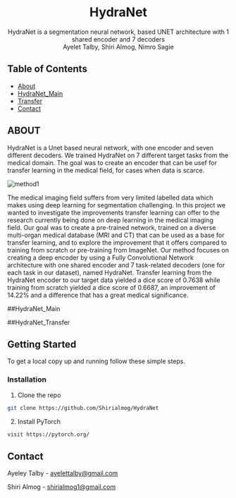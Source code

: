 

<p align="center">

  <h1 align="center">HydraNet</h1>

  <p align="center">
    HydraNet is a segmentation neural network, 
    based UNET architecture with 1 shared encoder and 7 decoders
    <br />
    Ayelet Talby,  Shiri Almog, Nimro Sagie
   
  </p>




<!-- TABLE OF CONTENTS -->
## Table of Contents

* [About](#ABOUT)
* [HydraNet_Main](#built-with)
* [Transfer](#built-with)
* [Contact](#contact)

<!-- ABOUT  -->
## ABOUT
HydraNet is a Unet based neural network, with one encoder and seven different decoders.
We trained HydraNet on 7 different target tasks from the medical domain. The goal was 
to create an encoder that can be usef for transfer learning in the medical field, 
for cases when data is scarce.

![method1](HN_logic.PNG)


The medical imaging field suffers from very limited labelled data which makes using 
deep learning for segmentation challenging. In this project we wanted to investigate the 
improvements transfer learning can offer to the research currently being done on 
deep learning in the medical imaging field. Our goal was to create a pre-trained 
network, trained on a diverse multi-organ medical database (MRI and CT) that can 
be used as a base for transfer learning, and to explore the improvement that it 
offers compared to training from scratch or pre-training from ImageNet. 
Our method focuses on creating a deep encoder by using a Fully Convolutional 
Network architecture with one shared encoder and 7 task-related decoders 
(one for each task in our dataset), named HydraNet. Transfer learning from 
the HydraNet encoder to our target data yielded a dice score of 0.7638 while 
training from scratch yielded a dice score of 0.6687, an improvement of 14.22% 
and a difference that has a great medical significance.


##HydraNet_Main

##HydraNet_Transfer



<!-- GETTING STARTED -->
## Getting Started

To get a local copy up and running follow these simple steps.


### Installation
 
1. Clone the repo
```sh
git clone https://github.com/Shirialmog/HydraNet
```
2. Install PyTorch
```sh
visit https://pytorch.org/
```


 
<!-- CONTACT -->
## Contact

Ayeley Talby - ayelettalby@gmail.com

Shiri Almog - shirialmog1@gmail.com





